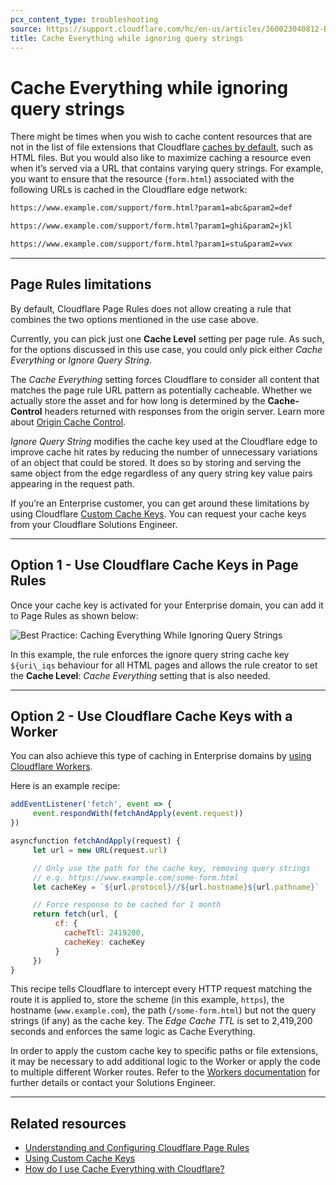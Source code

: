 ```yaml
---
pcx_content_type: troubleshooting
source: https://support.cloudflare.com/hc/en-us/articles/360023040812-Best-Practice-Caching-Everything-While-Ignoring-Query-Strings
title: Cache Everything while ignoring query strings
---
```


# Cache Everything while ignoring query strings

There might be times when you wish to cache content resources that are not in the list of file extensions that Cloudflare [caches by default](/cache/concepts/default-cache-behavior/), such as HTML files. But you would also like to maximize caching a resource even when it’s served via a URL that contains varying query strings. For example, you want to ensure that the resource (`form.html`) associated with the following URLs is cached in the Cloudflare edge network:

```txt
https://www.example.com/support/form.html?param1=abc&param2=def

https://www.example.com/support/form.html?param1=ghi&param2=jkl

https://www.example.com/support/form.html?param1=stu&param2=vwx
```
___

## Page Rules limitations

By default, Cloudflare Page Rules does not allow creating a rule that combines the two options mentioned in the use case above.

Currently, you can pick just one **Cache Level** setting per page rule. As such, for the options discussed in this use case, you could only pick either _Cache Everything_ or _Ignore Query String_.

The _Cache Everything_ setting forces Cloudflare to consider all content that matches the page rule URL pattern as potentially cacheable. Whether we actually store the asset and for how long is determined by the **Cache-Control** headers returned with responses from the origin server. Learn more about [Origin Cache Control](/cache/concepts/cache-control/).

_Ignore Query String_ modifies the cache key used at the Cloudflare edge to improve cache hit rates by reducing the number of unnecessary variations of an object that could be stored. It does so by storing and serving the same object from the edge regardless of any query string key value pairs appearing in the request path.

If you’re an Enterprise customer, you can get around these limitations by using Cloudflare [Custom Cache Keys](/cache/how-to/cache-keys/). You can request your cache keys from your Cloudflare Solutions Engineer.

___

## Option 1 - Use Cloudflare Cache Keys in Page Rules

Once your cache key is activated for your Enterprise domain, you can add it to Page Rules as shown below:

![Best Practice: Caching Everything While Ignoring Query Strings
](/images/support/hc-import-cf_page_rules_custom_cache_key.png)

In this example, the rule enforces the ignore query string cache key `${uri\_iqs` behaviour for all HTML pages and allows the rule creator to set the **Cache Level**: _Cache Everything_ setting that is also needed.

___

## Option 2 - Use Cloudflare Cache Keys with a Worker

You can also achieve this type of caching in Enterprise domains by [using Cloudflare Workers](/workers/examples/cache-using-fetch/).

Here is an example recipe:

```js
addEventListener('fetch', event => {
     event.respondWith(fetchAndApply(event.request))
})

asyncfunction fetchAndApply(request) {
     let url = new URL(request.url)

     // Only use the path for the cache key, removing query strings
     // e.g. https://www.example.com/some-form.html
     let cacheKey = `${url.protocol}//${url.hostname}${url.pathname}`

     // Force response to be cached for 1 month
     return fetch(url, {
          cf: {
            cacheTtl: 2419200,
            cacheKey: cacheKey
          }
     })
}
```

This recipe tells Cloudflare to intercept every HTTP request matching the route it is applied to, store the scheme (in this example, `https`), the hostname (`www.example.com`), the path (`/some-form.html`) but not the query strings (if any) as the cache key. The _Edge Cache TTL_ is set to 2,419,200 seconds and enforces the same logic as Cache Everything.

In order to apply the custom cache key to specific paths or file extensions, it may be necessary to add additional logic to the Worker or apply the code to multiple different Worker routes. Refer to the [Workers documentation](/workers/) for further details or contact your Solutions Engineer.

___

## Related resources

-   [Understanding and Configuring Cloudflare Page Rules](https://support.cloudflare.com/hc/articles/218411427)
-   [Using Custom Cache Keys](/cache/how-to/cache-keys/)
-   [How do I use Cache Everything with Cloudflare?](/cache/concepts/customize-cache/)
